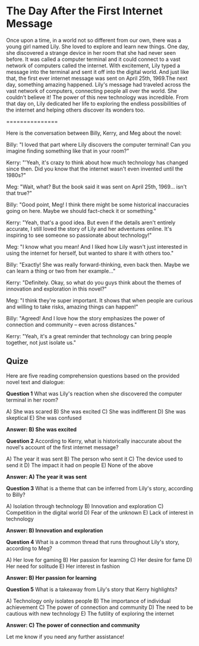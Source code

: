 # The Day After the First Internet Message

Once upon a time, in a world not so different from our own, there was a young girl named Lily. She loved to explore and learn new things. One day, she discovered a strange device in her room that she had never seen before. It was called a computer terminal and it could connect to a vast network of computers called the internet. With excitement, Lily typed a message into the terminal and sent it off into the digital world. And just like that, the first ever internet message was sent on April 25th, 1969.The next day, something amazing happened. Lily's message had traveled across the vast network of computers, connecting people all over the world. She couldn't believe it! The power of this new technology was incredible. From that day on, Lily dedicated her life to exploring the endless possibilities of the internet and helping others discover its wonders too.

===============

Here is the conversation between Billy, Kerry, and Meg about the novel:

Billy: "I loved that part where Lily discovers the computer terminal! Can you imagine finding something like that in your room?"

Kerry: "'Yeah, it's crazy to think about how much technology has changed since then. Did you know that the internet wasn't even invented until the 1980s?"

Meg: "Wait, what? But the book said it was sent on April 25th, 1969... isn't that true?"

Billy: "Good point, Meg! I think there might be some historical inaccuracies going on here. Maybe we should fact-check it or something."

Kerry: "Yeah, that's a good idea. But even if the details aren't entirely accurate, I still loved the story of Lily and her adventures online. It's inspiring to see someone so passionate about technology!"

Meg: "I know what you mean! And I liked how Lily wasn't just interested in using the internet for herself, but wanted to share it with others too."

Billy: "Exactly! She was really forward-thinking, even back then. Maybe we can learn a thing or two from her example..."

Kerry: "Definitely. Okay, so what do you guys think about the themes of innovation and exploration in this novel?"

Meg: "I think they're super important. It shows that when people are curious and willing to take risks, amazing things can happen!"

Billy: "Agreed! And I love how the story emphasizes the power of connection and community – even across distances."

Kerry: "Yeah, it's a great reminder that technology can bring people together, not just isolate us."

## Quize
Here are five reading comprehension questions based on the provided novel text and dialogue:

**Question 1**
What was Lily's reaction when she discovered the computer terminal in her room?

A) She was scared
B) She was excited
C) She was indifferent
D) She was skeptical
E) She was confused

**Answer: B) She was excited**

**Question 2**
According to Kerry, what is historically inaccurate about the novel's account of the first internet message?

A) The year it was sent
B) The person who sent it
C) The device used to send it
D) The impact it had on people
E) None of the above

**Answer: A) The year it was sent**

**Question 3**
What is a theme that can be inferred from Lily's story, according to Billy?

A) Isolation through technology
B) Innovation and exploration
C) Competition in the digital world
D) Fear of the unknown
E) Lack of interest in technology

**Answer: B) Innovation and exploration**

**Question 4**
What is a common thread that runs throughout Lily's story, according to Meg?

A) Her love for gaming
B) Her passion for learning
C) Her desire for fame
D) Her need for solitude
E) Her interest in fashion

**Answer: B) Her passion for learning**

**Question 5**
What is a takeaway from Lily's story that Kerry highlights?

A) Technology only isolates people
B) The importance of individual achievement
C) The power of connection and community
D) The need to be cautious with new technology
E) The futility of exploring the internet

**Answer: C) The power of connection and community**

Let me know if you need any further assistance!

